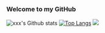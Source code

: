 ### Welcome to my GitHub
![`xxx`'s Github stats](https://github-readme-stats.vercel.app/api?username=devbzx&show_icons=true)
[![Top Langs](https://github-readme-stats.vercel.app/api/top-langs/?username=devbzx)](https://github.com/devbzx/github-readme-stats)
<img src="https://wakatime.com/share/@e3f261d4-423b-42d3-bf34-9bac6993ea07/f0ea81d6-8592-4967-9490-66452bd0b6b9.png">



